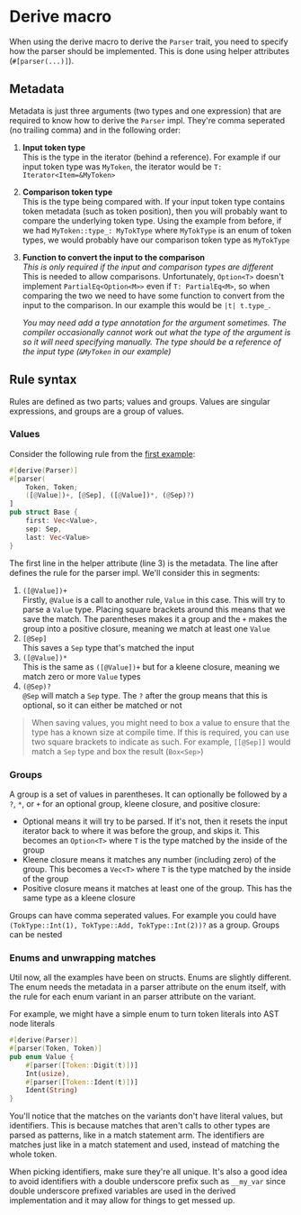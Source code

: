 # Derive macro

When using the derive macro to derive the `Parser` trait, you need to specify how the parser should be implemented. This is done using helper attributes (`#[parser(...)]`).

## Metadata

Metadata is just three arguments (two types and one expression) that are required to know how to derive the `Parser` impl. They're comma seperated (no trailing comma) and in the following order:
1. **Input token type**\
    This is the type in the iterator (behind a reference). For example if our input token type was `MyToken`, the iterator would be `T: Iterator<Item=&MyToken>`
2. **Comparison token type**\
    This is the type being compared with. If your input token type contains token metadata (such as token position), then you will probably want to compare the underlying token type. Using the example from before, if we had `MyToken::type_: MyTokType` where `MyTokType` is an enum of token types, we would probably have our comparison token type as `MyTokType`
3. **Function to convert the input to the comparison**\
   _This is only required if the input and comparison types are different_  
    This is needed to allow comparisons. Unfortunately, `Option<T>` doesn't implement `PartialEq<Option<M>>` even if `T: PartialEq<M>`, so when comparing the two we need to have some function to convert from the input to the comparison. In our example this would be `|t| t.type_`.

    _You may need add a type annotation for the argument sometimes. The compiler occasionally cannot work out what the type of the argument is so it will need specifying manually. The type should be a reference of the input type (`&MyToken` in our example)_

## Rule syntax

Rules are defined as two parts; values and groups. Values are singular expressions, and groups are a group of values.

### Values

Consider the following rule from the [first example](https://github.com/fck-language/cflp/tree/master/examples/example1.rs):
```rust
#[derive(Parser)]
#[parser(
    Token, Token;
    ([@Value])+, [@Sep], ([@Value])*, (@Sep)?)
]
pub struct Base {
    first: Vec<Value>,
    sep: Sep,
    last: Vec<Value>
}
```

The first line in the helper attribute (line 3) is the metadata. The line after defines the rule for the parser impl. We'll consider this in segments:
1. `([@Value])+`\
    Firstly, `@Value` is a call to another rule, `Value` in this case. This will try to parse a `Value` type. Placing square brackets around this means that we save the match. The parentheses makes it a group and the `+` makes the group into a positive closure, meaning we match at least one `Value`
2. `[@Sep]`\
    This saves a `Sep` type that's matched the input
3. `([@Value])*`\
    This is the same as `([@Value])+` but for a kleene closure, meaning we match zero or more `Value` types
4. `(@Sep)?`\
    `@Sep` will match a `Sep` type. The `?` after the group means that this is optional, so it can either be matched or not

> When saving values, you might need to box a value to ensure that the type has a known size at compile time. If this is required, you can use two square brackets to indicate as such. For example, `[[@Sep]]` would match a `Sep` type and box the result (`Box<Sep>`)
 
### Groups

A group is a set of values in parentheses. It can optionally be followed by a `?`, `*`, or `+` for an optional group, kleene closure, and positive closure:
- Optional means it will try to be parsed. If it's not, then it resets the input iterator back to where it was before the group, and skips it. This becomes an `Option<T>` where `T` is the type matched by the inside of the group
- Kleene closure means it matches any number (including zero) of the group. This becomes a `Vec<T>` where `T` is the type matched by the inside of the group
- Positive closure means it matches at least one of the group. This has the same type as a kleene closure

Groups can have comma seperated values. For example you could have `(TokType::Int(1), TokType::Add, TokType::Int(2))?` as a group. Groups can be nested

### Enums and unwrapping matches

Util now, all the examples have been on structs. Enums are slightly different. The enum needs the metadata in a parser attribute on the enum itself, with the rule for each enum variant in an parser attribute on the variant.

For example, we might have a simple enum to turn token literals into AST node literals

```rust
#[derive(Parser)]
#[parser(Token, Token)]
pub enum Value {
    #[parser([Token::Digit(t)])]
    Int(usize),
    #[parser([Token::Ident(t)])]
    Ident(String)
}
```

You'll notice that the matches on the variants don't have literal values, but identifiers. This is because matches that aren't calls to other types are parsed as patterns, like in a match statement arm. The identifiers are matches just like in a match statement and used, instead of matching the whole token.

When picking identifiers, make sure they're all unique. It's also a good idea to avoid identifiers with a double underscore prefix such as `__my_var` since double underscore prefixed variables are used in the derived implementation and it may allow for things to get messed up.
